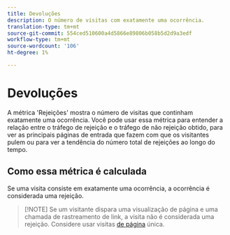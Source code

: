 ```yaml
---
title: Devoluções
description: O número de visitas com exatamente uma ocorrência.
translation-type: tm+mt
source-git-commit: 554ced510600a4d5866e89806b058b5d2d9a3edf
workflow-type: tm+mt
source-wordcount: '106'
ht-degree: 1%

---
```



# Devoluções

A métrica &#39;Rejeições&#39; mostra o número de visitas que continham exatamente uma ocorrência. Você pode usar essa métrica para entender a relação entre o tráfego de rejeição e o tráfego de não rejeição obtido, para ver as principais páginas de entrada que fazem com que os visitantes pulem ou para ver a tendência do número total de rejeições ao longo do tempo.

## Como essa métrica é calculada

Se uma visita consiste em exatamente uma ocorrência, a ocorrência é considerada uma rejeição.

>[!NOTE] Se um visitante dispara uma visualização de página e uma chamada de rastreamento de link, a visita não é considerada uma rejeição. Considere usar visitas [de página](single-page-visits.md) única.
